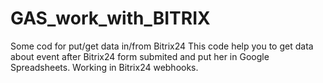 # GAS_work_with_BITRIX
Some cod for put/get data in/from Bitrix24
This code help you to get data about event after Bitrix24 form submited and put her in Google Spreadsheets. Working in Bitrix24 webhooks.
